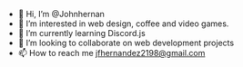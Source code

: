 - 👋 Hi, I’m @Johnhernan
- 👀 I’m interested in web design, coffee and video games.
- 🌱 I’m currently learning Discord.js
- 💞️ I’m looking to collaborate on web development projects
- 📫 How to reach me jfhernandez2198@gmail.com

<!---
Johnhernan/Johnhernan is a ✨ special ✨ repository because its `README.md` (this file) appears on your GitHub profile.
You can click the Preview link to take a look at your changes.
--->
